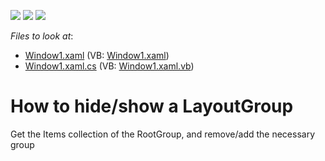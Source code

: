 <!-- default badges list -->
![](https://img.shields.io/endpoint?url=https://codecentral.devexpress.com/api/v1/VersionRange/128643610/10.1.4%2B)
[![](https://img.shields.io/badge/Open_in_DevExpress_Support_Center-FF7200?style=flat-square&logo=DevExpress&logoColor=white)](https://supportcenter.devexpress.com/ticket/details/E1803)
[![](https://img.shields.io/badge/📖_How_to_use_DevExpress_Examples-e9f6fc?style=flat-square)](https://docs.devexpress.com/GeneralInformation/403183)
<!-- default badges end -->
<!-- default file list -->
*Files to look at*:

* [Window1.xaml](./CS/CreateLayoutGroups/Window1.xaml) (VB: [Window1.xaml](./VB/CreateLayoutGroups/Window1.xaml))
* [Window1.xaml.cs](./CS/CreateLayoutGroups/Window1.xaml.cs) (VB: [Window1.xaml.vb](./VB/CreateLayoutGroups/Window1.xaml.vb))
<!-- default file list end -->
# How to hide/show a LayoutGroup


<p>Get the Items collection of the RootGroup, and remove/add the necessary group</p>

<br/>


